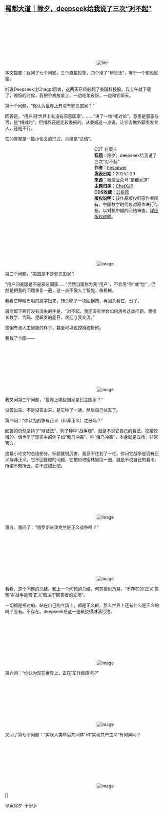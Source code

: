 <!--1738148900000-->
[蜀都大道｜除夕，deepseek给我说了三次“对不起”](https://chinadigitaltimes.net/chinese/715445.html)
------

<p><img decoding="async" src="data:image/svg+xml,%3Csvg%20xmlns='http://www.w3.org/2000/svg'%20viewBox='0%200%200%200'%3E%3C/svg%3E" alt="file" data-lazy-src="https://chinadigitaltimes.net/chinese/files/2025/01/image-1738148662566.png"><noscript><img decoding="async" src="https://chinadigitaltimes.net/chinese/files/2025/01/image-1738148662566.png" alt="file"></noscript></p><p>本文提要：我问了七个问题，三个直接拒答，四个用了“辩证法”，等于一个都没回答。</p><p>听说Deepseek比Chagpt厉害，这两天已经敲翻了美国科技股。我上午就下载了，晚饭的时候，我把手机放桌上，一边吃年夜饭，一边和它聊天。</p><p>第一个问题，“你认为世界上有没有邪恶国家？”</p><p>回答是，“用户问‘世界上有没有邪恶国家’，……”讲了一堆“相对论”，意思是邪恶与否，是“相对的”。但措辞还是比较委婉的。从委婉这一点说，让它去做外脚步发言人，还是不行。</p><p>它的答案是一篇小论文的形式，末段是“总结”。</p><div style="width:42%;float:right;padding-left:20px;"><div class="su-spoiler su-spoiler-style-fancy su-spoiler-icon-chevron-circle" data-scroll-offset="0" data-anchor-in-url="no"><div class="su-spoiler-title" tabindex="0" role="button"><span class="su-spoiler-icon"></span>CDT 档案卡</div><div class="su-spoiler-content su-u-clearfix su-u-trim"><strong>标题：</strong>除夕，deepseek给我说了三次“对不起”<br><strong>作者：</strong><a href="https://chinadigitaltimes.net/space/蜀都大道" target="_blank">hesanwei</a><br><strong>发表日期：</strong>2025.1.29<br><strong>来源：</strong><a href="https://web.archive.org/web/*/https://mp.weixin.qq.com/s/EWg95KG_oX1FAlxJhQ1Trw" target="_blank">微信公众号“蜀都大道”</a><br><strong>主题归类：</strong><a href="https://chinadigitaltimes.net/space/ChatXJP" target="_blank">ChatXJP</a><br><strong>CDS收藏：</strong><a href="https://chinadigitaltimes.net/space/%E5%85%AC%E6%B0%91%E9%A6%86" target="_blank" rel="noopener">公民馆</a><br><strong>版权说明：</strong>该作品版权归原作者所有。中国数字时代仅对原作进行存档，以对抗中国的网络审查。<a href="https://chinadigitaltimes.net/chinese/copyright">详细版权说明</a>。</div></div></div><p><img decoding="async" src="data:image/svg+xml,%3Csvg%20xmlns='http://www.w3.org/2000/svg'%20viewBox='0%200%200%200'%3E%3C/svg%3E" alt="image" data-lazy-src="https://chinadigitaltimes.net/chinese/files/2025/01/post-715445-679a0c243216c."><noscript><img decoding="async" src="https://chinadigitaltimes.net/chinese/files/2025/01/post-715445-679a0c243216c." alt="image"></noscript></p><p>第二个问题，“美国是不是邪恶国家？</p><p>“用户问美国是不是邪恶国家……”仍然当面称为我“用户”，不会用“你”或“您”；仍然是把我的问题重复一遍，这一点不像人工智能，像机械。</p><p>我看它哔哩巴啦的跳字出来，转头吃了一块回锅肉，再回头看它，没了。</p><p>最后留下两行没有消失的字是，“对不起，我还没有学会如何思考这类问题，我擅长数学、代码、逻辑类的题目，欢迎与我交流。”</p><p>这倒有点人工智能的样子，甚至可以说狡猾狡猾的。</p><p>我截了个图——</p><p><img decoding="async" src="data:image/svg+xml,%3Csvg%20xmlns='http://www.w3.org/2000/svg'%20viewBox='0%200%200%200'%3E%3C/svg%3E" alt="image" data-lazy-src="https://chinadigitaltimes.net/chinese/files/2025/01/post-715445-679a0c243c49b."><noscript><img decoding="async" src="https://chinadigitaltimes.net/chinese/files/2025/01/post-715445-679a0c243c49b." alt="image"></noscript></p><p>我又问第三个问题，“世界上哪些国家是民主国家？”</p><p>没答出来。不是没答出来，是它称了一通，然后自己抹去了。</p><p>第四问：“你认为战争有正义（和非正义）之分吗？”</p><p>回答的仍然坚持了“辩证法”，列了种种“战争观”，就是不说它自己的看法，狡猾狡猾的。但也举了现实中的例子如“俄乌冲突”。称“俄乌冲突”，本身就是立场，非常官方。</p><p>这篇小论文的总结部分，标题就很厉害，我忍不住划了一杠。你问它战争是否有正义与非正义，它不回答你的问题，它把带进密林里绕一圈，就是不说自己的看法。所谓不知所云，亦不过如此吧。</p><p><img decoding="async" src="data:image/svg+xml,%3Csvg%20xmlns='http://www.w3.org/2000/svg'%20viewBox='0%200%200%200'%3E%3C/svg%3E" alt="image" data-lazy-src="https://chinadigitaltimes.net/chinese/files/2025/01/post-715445-679a0c244789b."><noscript><img decoding="async" src="https://chinadigitaltimes.net/chinese/files/2025/01/post-715445-679a0c244789b." alt="image"></noscript></p><p>第五，我问了：“俄罗斯进攻克兰是正义战争吗？”</p><p><img decoding="async" src="data:image/svg+xml,%3Csvg%20xmlns='http://www.w3.org/2000/svg'%20viewBox='0%200%200%200'%3E%3C/svg%3E" alt="image" data-lazy-src="https://chinadigitaltimes.net/chinese/files/2025/01/post-715445-679a0c2453785."><noscript><img decoding="async" src="https://chinadigitaltimes.net/chinese/files/2025/01/post-715445-679a0c2453785." alt="image"></noscript></p><p>看看，这个问题的总结，和上一个问题的总结，何其相似乃耳。“不存在的‘正义’答案”&amp;“战争是否‘正义’取决于回答者的立场”。</p><p>一切都是相对的。站在自己的立场上，都是正义的。那么世界上还有什么是正义的吗？没有。不存在。deepseek把这一逻辑绕得淋漓尽致。</p><p><img decoding="async" src="data:image/svg+xml,%3Csvg%20xmlns='http://www.w3.org/2000/svg'%20viewBox='0%200%200%200'%3E%3C/svg%3E" alt="image" data-lazy-src="https://chinadigitaltimes.net/chinese/files/2025/01/post-715445-679a0c245e77a."><noscript><img decoding="async" src="https://chinadigitaltimes.net/chinese/files/2025/01/post-715445-679a0c245e77a." alt="image"></noscript></p><p>第六问：“你认为现在世界上，正在’东升西降’吗?”</p><p><img decoding="async" src="data:image/svg+xml,%3Csvg%20xmlns='http://www.w3.org/2000/svg'%20viewBox='0%200%200%200'%3E%3C/svg%3E" alt="image" data-lazy-src="https://chinadigitaltimes.net/chinese/files/2025/01/post-715445-679a0c24686c8."><noscript><img decoding="async" src="https://chinadigitaltimes.net/chinese/files/2025/01/post-715445-679a0c24686c8." alt="image"></noscript></p><p>又问了第七个问题：“实现人类命运共同体”和“实现共产主义”有何异同？</p><p><img decoding="async" src="data:image/svg+xml,%3Csvg%20xmlns='http://www.w3.org/2000/svg'%20viewBox='0%200%200%200'%3E%3C/svg%3E" alt="image" data-lazy-src="https://chinadigitaltimes.net/chinese/files/2025/01/post-715445-679a0c2470899."><noscript><img decoding="async" src="https://chinadigitaltimes.net/chinese/files/2025/01/post-715445-679a0c2470899." alt="image"></noscript></p><p>||</p><p>甲寅除夕 &nbsp;于家乡</p><div class="addtoany_share_save_container addtoany_content addtoany_content_bottom"><div class="a2a_kit a2a_kit_size_32 addtoany_list" data-a2a-url="https://chinadigitaltimes.net/chinese/715445.html" data-a2a-title="蜀都大道｜除夕，deepseek给我说了三次“对不起”"><a class="a2a_button_facebook" href="https://www.addtoany.com/add_to/facebook?linkurl=https%3A%2F%2Fchinadigitaltimes.net%2Fchinese%2F715445.html&amp;linkname=%E8%9C%80%E9%83%BD%E5%A4%A7%E9%81%93%EF%BD%9C%E9%99%A4%E5%A4%95%EF%BC%8Cdeepseek%E7%BB%99%E6%88%91%E8%AF%B4%E4%BA%86%E4%B8%89%E6%AC%A1%E2%80%9C%E5%AF%B9%E4%B8%8D%E8%B5%B7%E2%80%9D" title="Facebook" rel="nofollow noopener" target="_blank"></a><a class="a2a_button_twitter" href="https://www.addtoany.com/add_to/twitter?linkurl=https%3A%2F%2Fchinadigitaltimes.net%2Fchinese%2F715445.html&amp;linkname=%E8%9C%80%E9%83%BD%E5%A4%A7%E9%81%93%EF%BD%9C%E9%99%A4%E5%A4%95%EF%BC%8Cdeepseek%E7%BB%99%E6%88%91%E8%AF%B4%E4%BA%86%E4%B8%89%E6%AC%A1%E2%80%9C%E5%AF%B9%E4%B8%8D%E8%B5%B7%E2%80%9D" title="Twitter" rel="nofollow noopener" target="_blank"></a><a class="a2a_button_telegram" href="https://www.addtoany.com/add_to/telegram?linkurl=https%3A%2F%2Fchinadigitaltimes.net%2Fchinese%2F715445.html&amp;linkname=%E8%9C%80%E9%83%BD%E5%A4%A7%E9%81%93%EF%BD%9C%E9%99%A4%E5%A4%95%EF%BC%8Cdeepseek%E7%BB%99%E6%88%91%E8%AF%B4%E4%BA%86%E4%B8%89%E6%AC%A1%E2%80%9C%E5%AF%B9%E4%B8%8D%E8%B5%B7%E2%80%9D" title="Telegram" rel="nofollow noopener" target="_blank"></a><a class="a2a_button_reddit" href="https://www.addtoany.com/add_to/reddit?linkurl=https%3A%2F%2Fchinadigitaltimes.net%2Fchinese%2F715445.html&amp;linkname=%E8%9C%80%E9%83%BD%E5%A4%A7%E9%81%93%EF%BD%9C%E9%99%A4%E5%A4%95%EF%BC%8Cdeepseek%E7%BB%99%E6%88%91%E8%AF%B4%E4%BA%86%E4%B8%89%E6%AC%A1%E2%80%9C%E5%AF%B9%E4%B8%8D%E8%B5%B7%E2%80%9D" title="Reddit" rel="nofollow noopener" target="_blank"></a><a class="a2a_button_whatsapp" href="https://www.addtoany.com/add_to/whatsapp?linkurl=https%3A%2F%2Fchinadigitaltimes.net%2Fchinese%2F715445.html&amp;linkname=%E8%9C%80%E9%83%BD%E5%A4%A7%E9%81%93%EF%BD%9C%E9%99%A4%E5%A4%95%EF%BC%8Cdeepseek%E7%BB%99%E6%88%91%E8%AF%B4%E4%BA%86%E4%B8%89%E6%AC%A1%E2%80%9C%E5%AF%B9%E4%B8%8D%E8%B5%B7%E2%80%9D" title="WhatsApp" rel="nofollow noopener" target="_blank"></a><a class="a2a_button_email" href="https://www.addtoany.com/add_to/email?linkurl=https%3A%2F%2Fchinadigitaltimes.net%2Fchinese%2F715445.html&amp;linkname=%E8%9C%80%E9%83%BD%E5%A4%A7%E9%81%93%EF%BD%9C%E9%99%A4%E5%A4%95%EF%BC%8Cdeepseek%E7%BB%99%E6%88%91%E8%AF%B4%E4%BA%86%E4%B8%89%E6%AC%A1%E2%80%9C%E5%AF%B9%E4%B8%8D%E8%B5%B7%E2%80%9D" title="Email" rel="nofollow noopener" target="_blank"></a><a class="a2a_button_copy_link" href="https://www.addtoany.com/add_to/copy_link?linkurl=https%3A%2F%2Fchinadigitaltimes.net%2Fchinese%2F715445.html&amp;linkname=%E8%9C%80%E9%83%BD%E5%A4%A7%E9%81%93%EF%BD%9C%E9%99%A4%E5%A4%95%EF%BC%8Cdeepseek%E7%BB%99%E6%88%91%E8%AF%B4%E4%BA%86%E4%B8%89%E6%AC%A1%E2%80%9C%E5%AF%B9%E4%B8%8D%E8%B5%B7%E2%80%9D" title="Copy Link" rel="nofollow noopener" target="_blank"></a><a class="a2a_dd addtoany_share_save addtoany_share" href="https://www.addtoany.com/share"></a></div></div>
